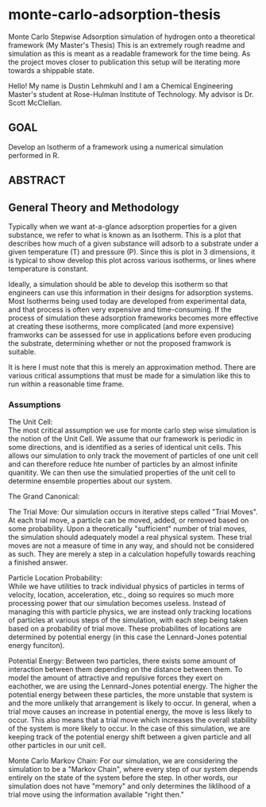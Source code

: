 # monte-carlo-adsorption-thesis
Monte Carlo Stepwise Adsorption simulation of hydrogen onto a theoretical framework (My Master's Thesis)
This is an extremely rough readme and simulation as this is meant as a readable framework for the time being. As the project moves closer to publication this setup will be iterating more towards a shippable state.


Hello! My name is Dustin Lehmkuhl and I am a Chemical Engineering Master's student at Rose-Hulman Institute of Technology. My advisor is Dr. Scott McClellan.

## GOAL   
Develop an Isotherm of a framework using a numerical simulation performed in R.

## ABSTRACT  


## General Theory and Methodology  
Typically when we want at-a-glance adsorption properties for a given substance, we refer to what is known as an Isotherm. This is a plot that describes how much of a given substance will adsorb to a substrate under a given temperature (T) and pressure (P). Since this is plot in 3 dimensions, it is typical to show develop this plot across various isotherms, or lines where temperature is constant.

Ideally, a simulation should be able to develop this isotherm so that engineers can use this information in their designs for adsorption systems. Most Isotherms being used today are developed from experimental data, and that process is often very expensive and time-consuming. If the process of simulation these adsorption frameworks becomes more effective at creating these isotherms, more complicated (and more expensive) framworks can be assessed for use in applications before even producing the substrate, determining whether or not the proposed framwork is suitable.


It is here I must note that this is merely an approximation method. There are various critical assumptions that must be made for a simulation like this to run within a reasonable time frame.

### Assumptions  
The Unit Cell:  
The most critical assumption we use for monte carlo step wise simulation is the notion of the Unit Cell. We assume that our framework is periodic in some directions, and is identified as a series of identical unit cells. This allows our simulation to only track the movement of particles of one unit cell and can therefore reduce hte number of particles by an almost infinite quanitity. We can then use the simulatied properties of the unit cell to determine ensemble properties about our system.

The Grand Canonical:  

The Trial Move:
Our simulation occurs in iterative steps called "Trial Moves". At each trial move, a particle can be moved, added, or removed based on some probability. Upon a theoretically "sufficient" number of trial moves, the simulation should adequately model a real physical system. These trial moves are not a measure of time in any way, and should not be considered as such. They are merely a step in a calculation hopefully towards reaching a finished answer. 

Particle Location Probability:  
While we have utilities to track individual physics of particles in terms of velocity, location, acceleration, etc., doing so requires so much more processing power that our simulation becomes useless. Instead of managing this with particle physics, we are instead only tracking locations of particles at various steps of the simulation, with each step being taken based on a probability of trial move. These probabilites of locations are determined by potential energy (in this case the Lennard-Jones potential energy funciton).

Potential Energy:
Between two particles, there exists some amount of interaction between them depending on the distance between them. To model the amount of attractive and repulsive forces they exert on eachother, we are using the Lennard-Jones potential energy. The higher the potential energy between these particles, the more unstable that system is and the more unlikely that arrangement is likely to occur. In general, when a trial move causes an increase in potential energy, the move is less likely to occur. This also means that a trial move which increases the overall stability of the system is more likely to occur. In the case of this simulation, we are keeping track of the potential energy shift between a given particle and all other particles in our unit cell.

Monte Carlo Markov Chain:
For our simulation, we are considering the simulation to be a "Markov Chain", where every step of our system depends entirely on the state of the system before the step. In other words, our simulation does not have "memory" and only determines the liklihood of a trial move using the information available "right then."
